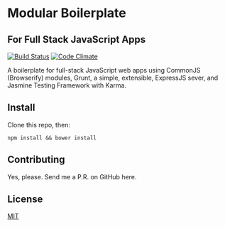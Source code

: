 # Modular Boilerplate
## For Full Stack JavaScript Apps

[![Build Status](https://travis-ci.org/ivanoats/modular-boilerplate.svg)](https://travis-ci.org/ivanoats/modular-boilerplate)
[![Code Climate](https://codeclimate.com/github/ivanoats/modular-boilerplate/badges/gpa.svg)](https://codeclimate.com/github/ivanoats/modular-boilerplate)

A boilerplate for full-stack JavaScript web apps using CommonJS (Browserify) modules, Grunt, a simple, extensible, ExpressJS sever, and Jasmine Testing Framework with Karma.

## Install

Clone this repo, then:

`npm install && bower install`

## Contributing

Yes, please. Send me a P.R. on GitHub here.

## License

[MIT](http://opensource.org/licenses/MIT)